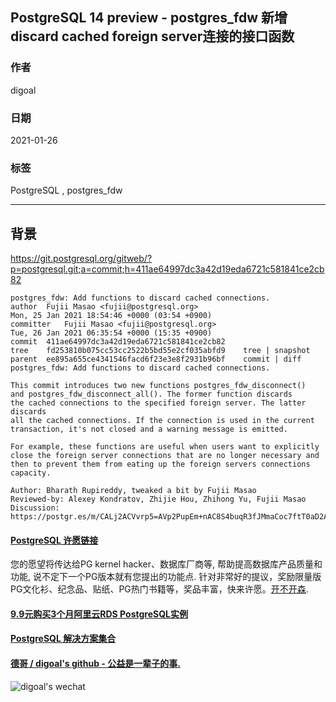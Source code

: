 ## PostgreSQL 14 preview - postgres_fdw 新增discard cached foreign server连接的接口函数  
  
### 作者  
digoal  
  
### 日期  
2021-01-26   
  
### 标签  
PostgreSQL , postgres_fdw  
  
----  
  
## 背景  
https://git.postgresql.org/gitweb/?p=postgresql.git;a=commit;h=411ae64997dc3a42d19eda6721c581841ce2cb82  
  
```  
postgres_fdw: Add functions to discard cached connections.  
author	Fujii Masao <fujii@postgresql.org>	  
Mon, 25 Jan 2021 18:54:46 +0000 (03:54 +0900)  
committer	Fujii Masao <fujii@postgresql.org>	  
Tue, 26 Jan 2021 06:35:54 +0000 (15:35 +0900)  
commit	411ae64997dc3a42d19eda6721c581841ce2cb82  
tree	fd253810b075cc53cc2522b5bd55e2cf035abfd9	tree | snapshot  
parent	ee895a655ce4341546facd6f23e3e8f2931b96bf	commit | diff  
postgres_fdw: Add functions to discard cached connections.  
  
This commit introduces two new functions postgres_fdw_disconnect()  
and postgres_fdw_disconnect_all(). The former function discards  
the cached connections to the specified foreign server. The latter discards  
all the cached connections. If the connection is used in the current  
transaction, it's not closed and a warning message is emitted.  
  
For example, these functions are useful when users want to explicitly  
close the foreign server connections that are no longer necessary and  
then to prevent them from eating up the foreign servers connections  
capacity.  
  
Author: Bharath Rupireddy, tweaked a bit by Fujii Masao  
Reviewed-by: Alexey Kondratov, Zhijie Hou, Zhihong Yu, Fujii Masao  
Discussion: https://postgr.es/m/CALj2ACVvrp5=AVp2PupEm+nAC8S4buqR3fJMmaCoc7ftT0aD2A@mail.gmail.com  
```  
  
  
#### [PostgreSQL 许愿链接](https://github.com/digoal/blog/issues/76 "269ac3d1c492e938c0191101c7238216")
您的愿望将传达给PG kernel hacker、数据库厂商等, 帮助提高数据库产品质量和功能, 说不定下一个PG版本就有您提出的功能点. 针对非常好的提议，奖励限量版PG文化衫、纪念品、贴纸、PG热门书籍等，奖品丰富，快来许愿。[开不开森](https://github.com/digoal/blog/issues/76 "269ac3d1c492e938c0191101c7238216").  
  
  
#### [9.9元购买3个月阿里云RDS PostgreSQL实例](https://www.aliyun.com/database/postgresqlactivity "57258f76c37864c6e6d23383d05714ea")
  
  
#### [PostgreSQL 解决方案集合](https://yq.aliyun.com/topic/118 "40cff096e9ed7122c512b35d8561d9c8")
  
  
#### [德哥 / digoal's github - 公益是一辈子的事.](https://github.com/digoal/blog/blob/master/README.md "22709685feb7cab07d30f30387f0a9ae")
  
  
![digoal's wechat](../pic/digoal_weixin.jpg "f7ad92eeba24523fd47a6e1a0e691b59")
  
